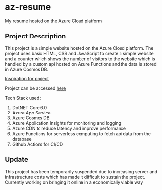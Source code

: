# az-resume
My resume hosted on the Azure Cloud platform

Project Description
-------------------
This project is a simple website hosted on the Azure Cloud platform.
The project uses basic HTML, CSS and JavaScript to create a simple website and a counter which shows the number of visitors to the website which is handled by a custom api hosted on Azure Functions and the data is stored in Azure Cosmos DB. 

[Inspiration for project](https://cloudresumechallenge.dev/)

Project can be accessed [here](https://azresume.azureedge.net/)

Tech Stack used :
1. DotNET Core 6.0
2. Azure App Service
3. Azure Cosmos DB
4. Azure Application Insights for monitoring and logging
5. Azure CDN to reduce latency and improve performance
6. Azure Functions for serverless computing to fetch api data from the database
7. Github Actions for CI/CD


## Update
This project has been temporarily suspended due to increasing server and infrastructure costs which has made it difficult to sustain the project.
Currently working on bringing it online in a economically viable way
